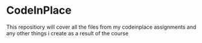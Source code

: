 # CodeInPlace
 This repositiory will cover all the files from my codeinplace assignments and any other things i create as a result of the course
